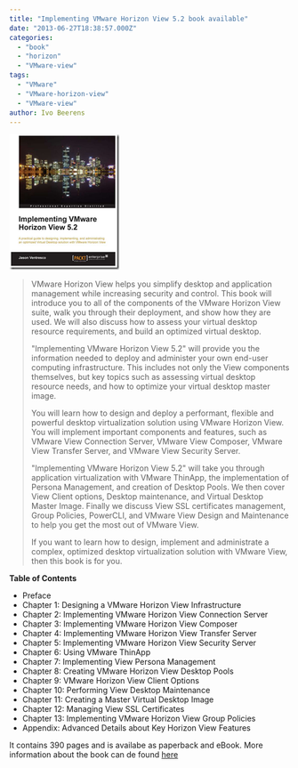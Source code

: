 ```yaml
---
title: "Implementing VMware Horizon View 5.2 book available"
date: "2013-06-27T18:38:57.000Z"
categories: 
  - "book"
  - "horizon"
  - "VMware-view"
tags: 
  - "VMware"
  - "VMware-horizon-view"
  - "VMware-view"
author: Ivo Beerens
---
```


[![image](images/image30.png "image")](http://www.packtpub.com/implementing-VMware-horizon-view-5-2/book)

> VMware Horizon View helps you simplify desktop and application management while increasing security and control. This book will introduce you to all of the components of the VMware Horizon View suite, walk you through their deployment, and show how they are used. We will also discuss how to assess your virtual desktop resource requirements, and build an optimized virtual desktop.
> 
> "Implementing VMware Horizon View 5.2" will provide you the information needed to deploy and administer your own end-user computing infrastructure. This includes not only the View components themselves, but key topics such as assessing virtual desktop resource needs, and how to optimize your virtual desktop master image.
> 
> You will learn how to design and deploy a performant, flexible and powerful desktop virtualization solution using VMware Horizon View. You will implement important components and features, such as VMware View Connection Server, VMware View Composer, VMware View Transfer Server, and VMware View Security Server.
> 
> "Implementing VMware Horizon View 5.2" will take you through application virtualization with VMware ThinApp, the implementation of Persona Management, and creation of Desktop Pools. We then cover View Client options, Desktop maintenance, and Virtual Desktop Master Image. Finally we discuss View SSL certificates management, Group Policies, PowerCLI, and VMware View Design and Maintenance to help you get the most out of VMware View.
> 
> If you want to learn how to design, implement and administrate a complex, optimized desktop virtualization solution with VMware View, then this book is for you.

**Table of Contents**

- Preface
- Chapter 1: Designing a VMware Horizon View Infrastructure
- Chapter 2: Implementing VMware Horizon View Connection Server
- Chapter 3: Implementing VMware Horizon View Composer
- Chapter 4: Implementing VMware Horizon View Transfer Server
- Chapter 5: Implementing VMware Horizon View Security Server
- Chapter 6: Using VMware ThinApp
- Chapter 7: Implementing View Persona Management
- Chapter 8: Creating VMware Horizon View Desktop Pools
- Chapter 9: VMware Horizon View Client Options
- Chapter 10: Performing View Desktop Maintenance
- Chapter 11: Creating a Master Virtual Desktop Image
- Chapter 12: Managing View SSL Certificates
- Chapter 13: Implementing VMware Horizon View Group Policies
- Appendix: Advanced Details about Key Horizon View Features

It contains 390 pages and is availabe as paperback and eBook. More information about the book can de found [here](http://www.packtpub.com/implementing-VMware-horizon-view-5-2/book)



